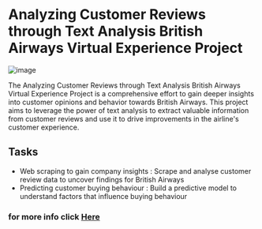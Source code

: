 # Analyzing Customer Reviews through Text Analysis British Airways Virtual Experience Project
![image](https://user-images.githubusercontent.com/121770900/216682379-18201355-6c35-4f04-95f1-9e99c98a3442.png)

The Analyzing Customer Reviews through Text Analysis British Airways Virtual Experience Project is a comprehensive effort to gain deeper insights into customer opinions and behavior towards British Airways. This project aims to leverage the power of text analysis to extract valuable information from customer reviews and use it to drive improvements in the airline's customer experience.
## Tasks
- Web scraping to gain company insights
: Scrape and analyse customer review data to uncover findings for British Airways
- Predicting customer buying behaviour
: Build a predictive model to understand factors that influence buying behaviour

### for more info click <a href="[https://www.theforage.com/simulations/british-airways/data-science-yqoz]">Here</a>
